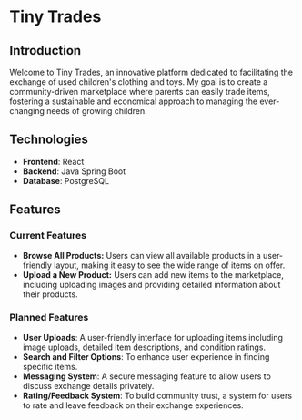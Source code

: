 # Tiny Trades

## Introduction
Welcome to Tiny Trades, an innovative platform dedicated to facilitating the exchange of used children's clothing and toys. My goal is to create a community-driven marketplace where parents can easily trade items, fostering a sustainable and economical approach to managing the ever-changing needs of growing children.

## Technologies
- **Frontend**: React
- **Backend**: Java Spring Boot
- **Database**: PostgreSQL

## Features

### Current Features
- **Browse All Products:** Users can view all available products in a user-friendly layout, making it easy to see the wide range of items on offer.
- **Upload a New Product:** Users can add new items to the marketplace, including uploading images and providing detailed information about their products.

### Planned Features
- **User Uploads**: A user-friendly interface for uploading items including image uploads, detailed item descriptions, and condition ratings.
- **Search and Filter Options**: To enhance user experience in finding specific items.
- **Messaging System**: A secure messaging feature to allow users to discuss exchange details privately.
- **Rating/Feedback System**: To build community trust, a system for users to rate and leave feedback on their exchange experiences.
